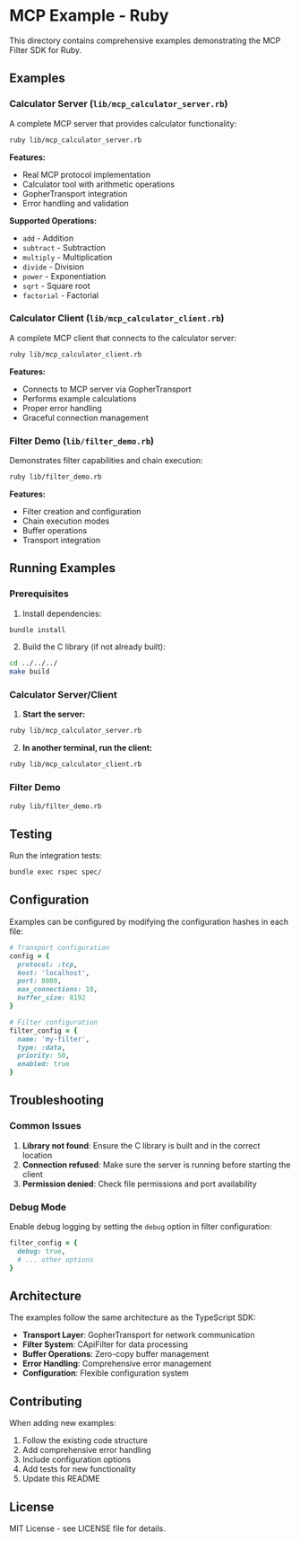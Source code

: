 # MCP Example - Ruby

This directory contains comprehensive examples demonstrating the MCP Filter SDK for Ruby.

## Examples

### Calculator Server (`lib/mcp_calculator_server.rb`)

A complete MCP server that provides calculator functionality:

```bash
ruby lib/mcp_calculator_server.rb
```

**Features:**

- Real MCP protocol implementation
- Calculator tool with arithmetic operations
- GopherTransport integration
- Error handling and validation

**Supported Operations:**

- `add` - Addition
- `subtract` - Subtraction
- `multiply` - Multiplication
- `divide` - Division
- `power` - Exponentiation
- `sqrt` - Square root
- `factorial` - Factorial

### Calculator Client (`lib/mcp_calculator_client.rb`)

A complete MCP client that connects to the calculator server:

```bash
ruby lib/mcp_calculator_client.rb
```

**Features:**

- Connects to MCP server via GopherTransport
- Performs example calculations
- Proper error handling
- Graceful connection management

### Filter Demo (`lib/filter_demo.rb`)

Demonstrates filter capabilities and chain execution:

```bash
ruby lib/filter_demo.rb
```

**Features:**

- Filter creation and configuration
- Chain execution modes
- Buffer operations
- Transport integration

## Running Examples

### Prerequisites

1. Install dependencies:

```bash
bundle install
```

2. Build the C library (if not already built):

```bash
cd ../../../
make build
```

### Calculator Server/Client

1. **Start the server:**

```bash
ruby lib/mcp_calculator_server.rb
```

2. **In another terminal, run the client:**

```bash
ruby lib/mcp_calculator_client.rb
```

### Filter Demo

```bash
ruby lib/filter_demo.rb
```

## Testing

Run the integration tests:

```bash
bundle exec rspec spec/
```

## Configuration

Examples can be configured by modifying the configuration hashes in each file:

```ruby
# Transport configuration
config = {
  protocol: :tcp,
  host: 'localhost',
  port: 8080,
  max_connections: 10,
  buffer_size: 8192
}

# Filter configuration
filter_config = {
  name: 'my-filter',
  type: :data,
  priority: 50,
  enabled: true
}
```

## Troubleshooting

### Common Issues

1. **Library not found**: Ensure the C library is built and in the correct location
2. **Connection refused**: Make sure the server is running before starting the client
3. **Permission denied**: Check file permissions and port availability

### Debug Mode

Enable debug logging by setting the `debug` option in filter configuration:

```ruby
filter_config = {
  debug: true,
  # ... other options
}
```

## Architecture

The examples follow the same architecture as the TypeScript SDK:

- **Transport Layer**: GopherTransport for network communication
- **Filter System**: CApiFilter for data processing
- **Buffer Operations**: Zero-copy buffer management
- **Error Handling**: Comprehensive error management
- **Configuration**: Flexible configuration system

## Contributing

When adding new examples:

1. Follow the existing code structure
2. Add comprehensive error handling
3. Include configuration options
4. Add tests for new functionality
5. Update this README

## License

MIT License - see LICENSE file for details.
